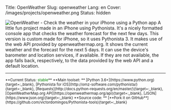 Title: OpenWeather
Slug: openweather
Lang: en
Cover: /images/projects/openweather.png
Status: hidden


![OpenWeather - Check the weather in your iPhone using a Python app]({filename}/images/projects/openweather.png)
A little fun project made in an iPhone using Pythonista. It's a nicely formatted console app that checks the weather forecast for the next few days. This version is custom made for iPhone, so it uses Pythonista 3. It makes use of the web API provided by openweathermap.org. It shows the current weather and the forecast for the next 5 days. It can use the device's barometer and location services, if available. If they are not available, the app falls back, respectively, to the data provided by the web API and a default location.  

<hr>

<small>
**Current Status: <span style="color:green">stable</span>**  
**Main toolset: ** [Python 3.6+](https://www.python.org){target=:_blank}, [Pythonista for iOS](http://omz-software.com/pythonista/){target=:_blank}, [Requests](http://docs.python-requests.org/en/master/){target=:_blank}, [OpenWeatherMap.org API](https://openweathermap.org/api){target=:_blank}, [JSON](https://www.json.org){target=:_blank}  
**Source code: ** [**Fork it on GitHub**](https://github.com/victordomingos/Pythonista-tools){target=:_blank}

</small>
 
